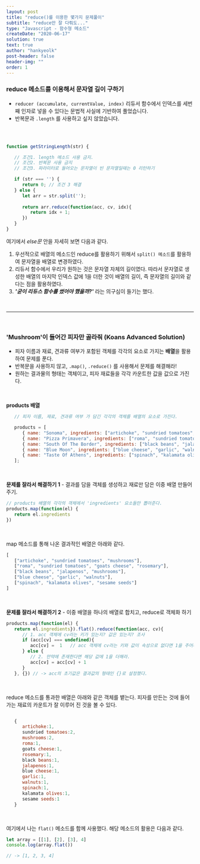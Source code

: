 ```yaml
---
layout: post
title: "reduce()를 이용한 몇가지 문제풀이"
subtitle: "reduce만 잘 다뤄도..."
type: "Javascript - 함수형 메소드"
createDate: "2020-06-17"
solution: true
text: true
author: "hankyeolk"
post-header: false
header-img: ""
order: 1
---
```


### reduce 메소드를 이용해서 문자열 길이 구하기

- `reducer (accumulate, currentValue, index)` 리듀서 함수에서 인덱스를 세번째 인자로 넣을 수 있다는 문법적 사실에 기반하여 풀었습니다.
- 반복문과 `.length` 를 사용하고 싶지 않았습니다.

<br>

```js

function getStringLength(str) {

   // 조건1. length 메소드 사용 금지.
   // 조건2. 반복문 사용 금지
   // 조건3. 파라미터로 들어오는 문자열이 빈 문자열일때는 0 리턴하기

   if (str === '') {
      return 0; // 조건 3 해결
   } else {
      let arr = str.split('');
      
      return arr.reduce(function(acc, cv, idx){
         return idx + 1;
      })
   }
}
```

여기에서 *else문* 안을 자세히 보면 다음과 같다.
<br>

1. 우선적으로 배열의 메소드인 reduce를 활용하기 위해서 `split() 메소드`를 활용하여 문자열을 배열로 변경하였다.
2. 리듀서 함수에서 우리가 원하는 것은 문자열 자체의 길이였다. 따라서 문자열로 생성한 배열의 마지막 인덱스 값에 1을 더한 것이 배열의 길이, 즉 문자열의 길이와 같다는 점을 활용하였다.
3. ***'굳이 리듀스 함수를 썼어야 했을까?'*** 라는 의구심이 들기는 했다.

<br>

---
<br>

### 'Mushroom'이 들어간 피자만 골라줘 (Koans Advanced Solution)

- 피자 이름과 재료, 견과류 여부가 포함된 객체를 각각의 요소로 가지는 **배열**을 활용하여 문제를 푼다.
- 반복문을 사용하지 않고, `.map()`, `.reduce()` 를 사용해서 문제를 해결해라!
- 원하는 결과물의 형태는 객체이고, 피자 재료들을 각각 카운트한 값을 값으로 가진다.

<br>

**products 배열**

```js
   // 피자 이름, 재료, 견과류 여부 가 담긴 각각의 객체를 배열의 요소로 가진다.

   products = [
      { name: "Sonoma", ingredients: ["artichoke", "sundried tomatoes", "mushrooms"], containsNuts: false },
      { name: "Pizza Primavera", ingredients: ["roma", "sundried tomatoes", "goats cheese", "rosemary"], containsNuts: false },
      { name: "South Of The Border", ingredients: ["black beans", "jalapenos", "mushrooms"], containsNuts: false },
      { name: "Blue Moon", ingredients: ["blue cheese", "garlic", "walnuts"], containsNuts: true },
      { name: "Taste Of Athens", ingredients: ["spinach", "kalamata olives", "sesame seeds"], containsNuts: true }
   ];

```   
<br>

**문제를 잘라서 해결하기 1** - 결과를 담을 객체를 생성하고 재료만 담은 이중 배열 만들어주기.

```js
// products 배열의 각각의 객체에서 'ingredients' 요소들만 뽑아준다.
products.map(function(el) {
   return el.ingredients 
})

```
<br>

map 메소드를 통해 나온 결과적인 배열은 아래와 같다.

```js
[  
   ["artichoke", "sundried tomatoes", "mushrooms"], 
   ["roma", "sundried tomatoes", "goats cheese", "rosemary"], 
   ["black beans", "jalapenos", "mushrooms"], 
   ["blue cheese", "garlic", "walnuts"],
   ["spinach", "kalamata olives", "sesame seeds"]
]
```
<br>

**문제를 잘라서 해결하기 2** - 이중 배열을 하나의 배열로 합치고, reduce로 객체화 하기

```js
products.map(function(el) {
   return el.ingredients}).flat().reduce(function(acc, cv){
      // 1. acc 객체에 cv라는 키가 있는지? 값은 있는지? 조사
      if (acc[cv] === undefined){
         acc[cv] =  1   // acc 객체에 cv라는 키와 값이 속성으로 없다면 1을 주어라.
      } else {
         // 2. 만약에 존재한다면 해당 값에 1을 더해라.
         acc[cv] = acc[cv] + 1
      }
   }, {}) // -> acc의 초기값은 결과값의 형태인 {}로 설정했다.

```
<br>

reduce 메소드를 통과한 배열은 아래와 같은 객체를 뱉는다. 피자를 만든는 것에 들어가는 재료의 카운트가 잘 이루어 진 것을 볼 수 있다.

```js

   {
      artichoke:1,
      sundried tomatoes:2,
      mushrooms:2,
      roma:1,
      goats cheese:1,
      rosemary:1,
      black beans:1,
      jalapenos:1,
      blue cheese:1,
      garlic:1,
      walnuts:1,
      spinach:1,
      kalamata olives:1,
      sesame seeds:1
   }

```   
<br>

여기에서 나는 `flat()` 메소드를 함께 사용했다. 해당 메소드의 활용은 다음과 같다.

```js
let array = [[1], [2], [3], 4]
console.log(array.flat())

// -> [1, 2, 3, 4]

```